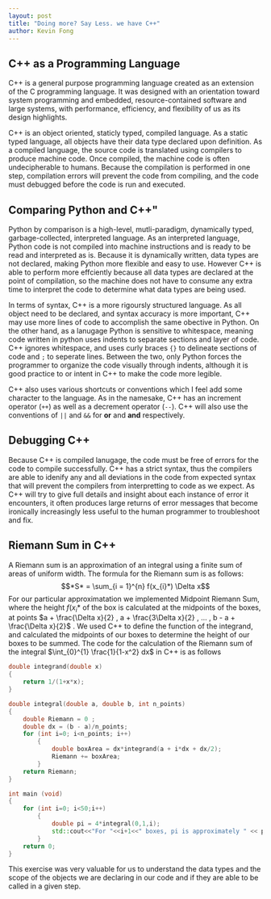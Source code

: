 ```yaml
---
layout: post
title: "Doing more? Say Less. we have C++"
author: Kevin Fong
---
```

## C++ as a Programming Language

C++ is a general purpose programming language created as an extension of the C programming language. It was designed with an orientation toward system programming and embedded, resource-contained software and large systems, with performance, efficiency, and flexibility of us as its design highlights.

C++ is an object oriented, staticly typed, compiled language. As a static typed language, all objects have their data type declared upon definition. As a compiled language, the source code is translated using compilers to produce machine code. Once compiled, the machine code is often undecipherable to humans. Because the compilation is performed in one step, compilation errors will prevent the code from compiling, and the code must debugged before the code is run and executed.

## Comparing Python and C++"

Python by comparison is a high-level, mutli-paradigm, dynamically typed, garbage-collected, interpreted language. As an interpreted language, Python code is not compiled into machine instructions and is ready to be read and interpreted as is. Because it is dynamically written, data types are not declared, making Python more flexible and easy to use. However C++ is able to perform more effciently because all data types are declared at the point of compilation, so the machine does not have to consume any extra time to interpret the code to determine what data types are being used.

In terms of syntax, C++ is a more rigoursly structured language. As all object need to be declared, and syntax accuracy is more important, C++ may use more lines of code to accomplish the same obective in Python. On the other hand, as a lanugage Python is sensitive to whitespace, meaning code written in python uses indents to separate sections and layer of code. C++ ignores whitespace, and uses curly braces `{}` to delineate sections of code and `;` to seperate lines. Between the two, only Python forces the programmer to organize the code visually through indents, although it is good practice to or intent in C++ to make the code more legible.

C++ also uses various shortcuts or conventions which I feel add some character to the language. As in the namesake, C++ has an increment operator (`++`) as well as a decrement operator (`--`). C++ will also use the conventions of `||` and `&&` for **or** and **and** respectively.

## Debugging C++

Because C++ is compiled lanugage, the code must be free of errors for the code to compile successfully. C++ has a strict syntax, thus the compilers are able to idenify any and all deviations in the code from expected syntax that will prevent the compilers from interpretting to code as we expect. As C++ will try to give full details and insight about each instance of error it encounters, it often produces large returns of error messages that become ironically increasingly less useful to the human programmer to troubleshoot and fix.

## Riemann Sum in C++

A Riemann sum is an approximation of an integral using a finite sum of areas of uniform width. The formula for the Riemann sum is as follows:
$$*S* = \sum_{i = 1}^{n} f(x_{i}*) \Delta x$$
For our particular approximatation we implemented Midpoint Riemann Sum, where the height $f(x_{i}*$ of the box is calculated at the midpoints of the boxes, at points  $a + \frac{\Delta x}{2} , a + \frac{3\Delta x}{2} , ... , b - a + \frac{\Delta x}{2}$ . We used C++ to define the function of the integrand, and calculated the midpoints of our boxes to determine the height of our boxes to be summed. The code for the calculation of the Riemann sum of the integral $\int_{0}^{1} \frac{1}{1-x^2} dx$ in C++ is as follows

```cpp
double integrand(double x)
{
    return 1/(1+x*x);
}

double integral(double a, double b, int n_points)
{
    double Riemann = 0 ;
    double dx = (b - a)/n_points;
    for (int i=0; i<n_points; i++)
        {
            double boxArea = dx*integrand(a + i*dx + dx/2);
            Riemann += boxArea;
        }
    return Riemann;
}

int main (void)
{
    for (int i=0; i<50;i++)
        {
            double pi = 4*integral(0,1,i);
            std::cout<<"For "<<i+1<<" boxes, pi is approximately " << pi << "."<<std::endl;
        }
    return 0;
}
```

This exercise was very valuable for us to understand the data types and the scope of the objects we are declaring in our code and if they are able to be called in a given step.